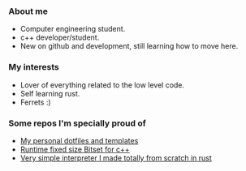 ### About me
- Computer engineering student.
- c++ developer/student.
- New on github and development, still learning how to move here.

### My interests
- Lover of everything related to the low level code.
- Self learning rust.
- Ferrets :)

### Some repos I'm specially proud of
- [My personal dotfiles and templates](https://github.com/TheLazyFerret/dots-and-templates)
- [Runtime fixed size Bitset for c++](https://github.com/TheLazyFerret/RuntimeBitset)
- [Very simple interpreter I made totally from scratch in rust](https://github.com/TheLazyFerret/interpreter-rs)
